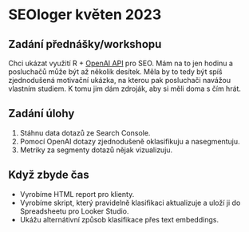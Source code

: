 # SEOloger květen 2023

## Zadání přednášky/workshopu

Chci ukázat využití R + [OpenAI API](https://platform.openai.com/overview) pro SEO. Mám na to jen hodinu a posluchačů může být až několik desítek. Měla by to tedy být spíš zjednodušená motivační ukázka, na kterou pak posluchači navážou vlastním studiem. K tomu jim dám zdroják, aby si měli doma s čím hrát.

## Zadání úlohy

1. Stáhnu data dotazů ze Search Console.
2. Pomocí OpenAI dotazy zjednodušeně oklasifikuju a nasegmentuju.
3. Metriky za segmenty dotazů nějak vizualizuju.

## Když zbyde čas

- Vyrobíme HTML report pro klienty.
- Vyrobíme skript, který pravidelně klasifikaci aktualizuje a uloží ji do Spreadsheetu pro Looker Studio.
- Ukážu alternátivní způsob klasifikace přes text embeddings.

